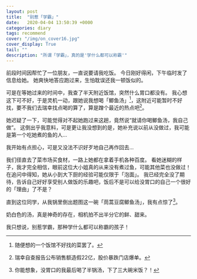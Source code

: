 ```yaml
---
layout: post
title:  "别惹「学霸」"
date:   2020-04-04 13:50:39 +0000
categories: diary
tags: recommend
cover: "/img/on_cover16.jpg"
cover_display: True
tail: ""
description: "所谓「学霸」，真的是'学什么都可以称霸'"
---
```


前段时间因帮忙了一位朋友，一直说要请我吃饭。
今日刚好得闲，下午临时发了信息给她。
她爽快地答应跑过来，生怕耽误还我一顿饭似的。

可是在等她过来的时间中，我查了半天附近饭馆，突然什么胃口都没有。
我心想这下可不好，于是灵机一动，跟她说我想喝「鲫鱼汤」[^footnote1]，这附近可能暂时不好找，要不我们去瑞幸找点喝的算了，算是蹭个最近的热点吧[^footnote2]。

她迟疑了一下，可能觉得对不起她跑过来这趟，竟然说“就请你喝鲫鱼汤，我自己做”。
这倒出乎我意料，可是更让我没想到的是，她补充说以前从没做过，我可能是第一个吃她煮的鱼的人...

我开始有点担心，可是又没法不识好歹地自己再作回去...

我们径直去了菜市场买食材，一路上她都在拿着手机各种百度。
看她迷糊的样子，我才完全相信，眼前这位大小姐真的从来没有煮过鱼，可能其他菜也没做过！
在追问中得知，她从小到大下厨的经验可能仅限于「泡面」。
我已经完全没了期待，告诉自己好好享受别人做饭的乐趣吧，饭后不是可以给没胃口的自己一个很好的「理由」了不是？

直到这位同学，从我锅里倒出题图这一碗「茼蒿豆腐鲫鱼汤」，我有点惊了[^footnote3]。

奶白色的汤，真是神奇的存在，相机拍不出半分它的鲜、甜来。

我只想说，别惹学霸，那种学什么都可以称霸的孩子！

[^footnote1]: 随便想的一个饭馆不好找的菜罢了。
[^footnote2]: 瑞幸自查报告公布销售额造假22亿，股价暴跌门店爆单。
[^footnote3]: 你能想象，没胃口的我最后喝了半锅汤，下了三大碗米饭？！
